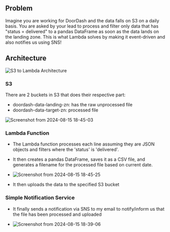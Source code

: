 ## Problem
Imagine you are working for DoorDash and the data falls on S3 on a daily basis. You are asked by your lead to process and filter only data that has "status = delivered" to a pandas DataFrame as soon as the data lands on the landing zone. This is what Lambda solves by making it event-driven and also notifies us using SNS!

## Architecture
![S3 to Lambda Architecture](https://github.com/user-attachments/assets/d16785b4-1eea-471e-a361-95e4a712b462)



### S3
There are 2 buckets in S3 that does their respective part:
- doordash-data-landing-zn: has the raw unprocessed file
- doordash-data-target-zn: processed file

![Screenshot from 2024-08-15 18-45-03](https://github.com/user-attachments/assets/d2d76d1e-5111-4564-b605-a52f3d44a512)

### Lambda Function
- The Lambda function processes each line assuming they are JSON objects and filters where the 'status' is 'delivered'.
- It then creates a pandas DataFrame, saves it as a CSV file, and generates a filename for the processed file based on current date.
  
- ![Screenshot from 2024-08-15 18-45-25](https://github.com/user-attachments/assets/a4c412cd-5e97-4ca1-869e-63eb68160d6b)

- It then uploads the data to the specified S3 bucket


### Simple Notification Service
- It finally sends a notification via SNS to my email to notify/inform us that the file has been processed and uploaded
  
- ![Screenshot from 2024-08-15 18-39-06](https://github.com/user-attachments/assets/b2c3fb6b-330c-4263-9ada-a672a2759609)


